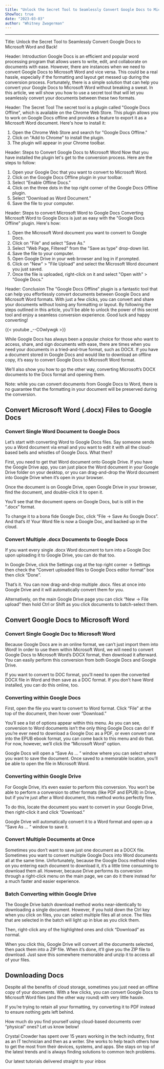 ```yaml
---
title: "Unlock the Secret Tool to Seamlessly Convert Google Docs to Microsoft Word and Back!"
ShowToc: true 
date: "2023-03-03"
author: "Whitney Zwagerman"
---
```

*****
Title: Unlock the Secret Tool to Seamlessly Convert Google Docs to Microsoft Word and Back!

Header: Introduction
Google Docs is an efficient and popular word processing program that allows users to write, edit, and collaborate on documents with ease. However, there are instances when we need to convert Google Docs to Microsoft Word and vice versa. This could be a real hassle, especially if the formatting and layout get messed up during the conversion process. Fortunately, there is a simple solution that can help you convert your Google Docs to Microsoft Word without breaking a sweat. In this article, we will show you how to use a secret tool that will let you seamlessly convert your documents between these two formats.

Header: The Secret Tool
The secret tool is a plugin called "Google Docs Offline", which is available on the Chrome Web Store. This plugin allows you to work on Google Docs offline and provides a feature to export it as a Microsoft Word document. Here's how to install it:

1. Open the Chrome Web Store and search for "Google Docs Offline."
2. Click on "Add to Chrome" to install the plugin.
3. The plugin will appear in your Chrome toolbar.

Header: Steps to Convert Google Docs to Microsoft Word
Now that you have installed the plugin let's get to the conversion process. Here are the steps to follow:

1. Open your Google Doc that you want to convert to Microsoft Word.
2. Click on the Google Docs Offline plugin in your toolbar.
3. Select "Enable Offline Docs."
4. Click on the three dots in the top right corner of the Google Docs Offline plugin.
5. Select "Download as Word Document."
6. Save the file to your computer.

Header: Steps to convert Microsoft Word to Google Docs
Converting Microsoft Word to Google Docs is just as easy with the "Google Docs Offline" plugin. Here's how:

1. Open the Microsoft Word document you want to convert to Google Docs.
2. Click on "File" and select "Save As."
3. Select "Web Page, Filtered" from the "Save as type" drop-down list.
4. Save the file to your computer.
5. Open Google Drive in your web browser and log in if prompted.
6. Click on "New" > "File Upload" and select the Microsoft Word document you just saved.
7. Once the file is uploaded, right-click on it and select "Open with" > "Google Docs."

Header: Conclusion
The "Google Docs Offline" plugin is a fantastic tool that can help you effortlessly convert documents between Google Docs and Microsoft Word formats. With just a few clicks, you can convert and share your documents without losing any formatting or layout. By following the steps outlined in this article, you'll be able to unlock the power of this secret tool and enjoy a seamless conversion experience. Good luck and happy converting!

{{< youtube _--COwIywgk >}} 



While Google Docs has always been a popular choice for those who want to access, share, and sign documents with ease, there are times when you need your documents in a tried-and-true format, such as DOCX. If you have a document stored in Google Docs and would like to download an offline copy, it’s easy to convert Google Docs to Microsoft Word format.
 
We’ll also show you how to go the other way, converting Microsoft’s DOCX documents to the Docs format and opening them.
 
Note: while you can convert documents from Google Docs to Word, there is no guarantee that the formatting in your document will be preserved during the conversion.
 
## Convert Microsoft Word (.docx) Files to Google Docs
 
### Convert Single Word Document to Google Docs
 
Let’s start with converting Word to Google Docs files. Say someone sends you a Word document via email and you want to edit it with all the cloud-based bells and whistles of Google Docs. What then?
 
First, you need to get that Word document onto Google Drive. If you have the Google Drive app, you can just place the Word document in your Google Drive folder on your desktop, or you can drag-and-drop the Word document into Google Drive when it’s open in your browser.
 
Once the document is on Google Drive, open Google Drive in your browser, find the document, and double-click it to open it.
 
You’ll see that the document opens on Google Docs, but is still in the “.docx” format.
 
To change it to a bona fide Google Doc, click “File -> Save As Google Docs”. And that’s it! Your Word file is now a Google Doc, and backed up in the cloud.
 
### Convert Multiple .docx Documents to Google Docs
 
If you want every single .docx Word document to turn into a Google Doc upon uploading it to Google Drive, you can do that too.
 
In Google Drive, click the Settings cog at the top right corner -> Settings then check the “Convert uploaded files to Google Docs editor format” box then click “Done”.
 
That’s it. You can now drag-and-drop multiple .docx. files at once into Google Drive and it will automatically convert them for you.
 
Alternatively, on the main Google Drive page you can click “New -> File upload” then hold Ctrl or Shift as you click documents to batch-select them.
 
## Convert Google Docs to Microsoft Word
 
### Convert Single Google Doc to Microsoft Word
 
Because Google Docs are in an online format, we can’t just import them into Word! In order to use them within Microsoft Word, we will need to convert Google Docs to Microsoft Word’s DOCX format, then download it afterward. You can easily perform this conversion from both Google Docs and Google Drive.
 
If you want to convert to DOC format, you’ll need to open the converted DOCX file in Word and then save as a DOC format. If you don’t have Word installed, you can do this online, too.
 
### Converting within Google Docs
 
First, open the file you want to convert to Word format. Click “File” at the top of the document, then hover over “Download.”
 
You’ll see a list of options appear within this menu. As you can see, conversion to Word documents isn’t the only thing Google Docs can do! If you’re ever need to download a Google Doc as a PDF, or even convert one into the EPUB ebook format, you can come back to this menu and do that. For now, however, we’ll click the “Microsoft Word” option.
 
Google Docs will open a “Save As … ” window where you can select where you want to save the document. Once saved to a memorable location, you’ll be able to open the file in Microsoft Word.
 
### Converting within Google Drive
 
For Google Drive, it’s even easier to perform this conversion. You won’t be able to perform a conversion to other formats (like PDF and EPUB) in Drive, but if you’re just after a Word document, this method works perfectly fine.
 
To do this, locate the document you want to convert in your Google Drive, then right-click it and click “Download.”
 
Google Drive will automatically convert it to a Word format and open up a “Save As … ” window to save it.
 
### Convert Multiple Documents at Once
 
Sometimes you don’t want to save just one document as a DOCX file. Sometimes you want to convert multiple Google Docs into Word documents all at the same time. Unfortunately, because the Google Docs method relies on you entering each document to download it, it’s a little time consuming to download them all. However, because Drive performs its conversion through a right-click menu on the main page, we can do it there instead for a much faster and easier experience.
 
### Batch Converting within Google Drive
 
The Google Drive batch download method works near-identically to downloading a single document. However, if you hold down the Ctrl key when you click on files, you can select multiple files all at once. The files that are selected in the batch will light up in blue as you click them.
 
Then, right-click any of the highlighted ones and click “Download” as normal.
 
When you click this, Google Drive will convert all the documents selected, then pack them into a ZIP file. When it’s done, it’ll give you the ZIP file to download. Just save this somewhere memorable and unzip it to access all of your files.
 
## Downloading Docs
 
Despite all the benefits of cloud storage, sometimes you just need an offline copy of your documents. With a few clicks, you can convert Google Docs to Microsoft Word files (and the other way round) with very little hassle.
 
If you’re trying to retain all your formatting, try converting it to PDF instead to ensure nothing gets left behind.
 
How much do you find yourself using cloud-based documents over “physical” ones? Let us know below!
 
Crystal Crowder has spent over 15 years working in the tech industry, first as an IT technician and then as a writer.  She works to help teach others how to get the most from their devices, systems, and apps. She stays on top of the latest trends and is always finding solutions to common tech problems.
 
Our latest tutorials delivered straight to your inbox




